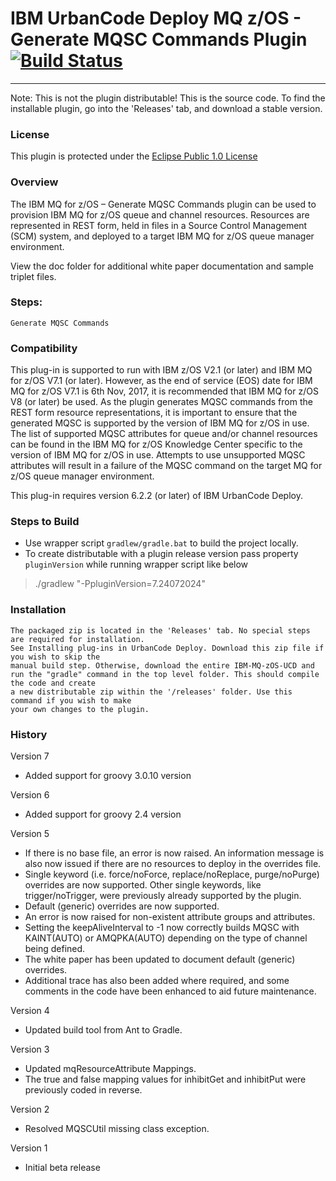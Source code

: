 # IBM UrbanCode Deploy MQ z/OS - Generate MQSC Commands Plugin [![Build Status](https://travis-ci.org/IBM-UrbanCode/IBM-MQ-zOS-UCD.svg?branch=master)](https://travis-ci.org/IBM-UrbanCode/IBM-MQ-zOS-UCD)
---
Note: This is not the plugin distributable! This is the source code. To find the installable plugin, go into the 'Releases' tab, and download a stable version.

### License
This plugin is protected under the [Eclipse Public 1.0 License](http://www.eclipse.org/legal/epl-v10.html)

### Overview

The IBM MQ for z/OS – Generate MQSC Commands plugin can be used to provision IBM MQ for z/OS queue and channel resources. Resources are represented in REST form, held in files in a Source Control Management (SCM) system, and deployed to a target IBM MQ for z/OS queue manager environment.

View the doc folder for additional white paper documentation and sample triplet files.

### Steps:

    Generate MQSC Commands

### Compatibility
This plug-in is supported to run with IBM z/OS V2.1 (or later) and IBM MQ for z/OS V7.1 (or later). However, as the end of service (EOS) date for IBM MQ for z/OS V7.1 is 6th Nov, 2017, it is recommended that IBM MQ for z/OS V8 (or later) be used. As the plugin generates MQSC commands from the REST form resource representations, it is important to ensure that the generated MQSC is supported by the version of IBM MQ for z/OS in use. The list of supported MQSC attributes for queue and/or channel resources can be found in the IBM MQ for z/OS Knowledge Center specific to the version of IBM MQ for z/OS in use. Attempts to use unsupported MQSC attributes will result in a failure of the MQSC command on the target MQ for z/OS queue manager environment.

This plug-in requires version 6.2.2 (or later) of IBM UrbanCode Deploy.

### Steps to Build

* Use wrapper script `gradlew/gradle.bat` to build the project locally.
* To create distributable with a plugin release version pass property `pluginVersion` while running wrapper script like below
> ./gradlew "-PpluginVersion=7.24072024"

### Installation
	The packaged zip is located in the 'Releases' tab. No special steps are required for installation.
	See Installing plug-ins in UrbanCode Deploy. Download this zip file if you wish to skip the
	manual build step. Otherwise, download the entire IBM-MQ-zOS-UCD and
	run the "gradle" command in the top level folder. This should compile the code and create
	a new distributable zip within the '/releases' folder. Use this command if you wish to make
	your own changes to the plugin.

### History
Version 7
- Added support for groovy 3.0.10 version

Version 6
- Added support for groovy 2.4 version

Version 5
- If there is no base file, an error is now raised. An information message is also now issued if there are no resources to deploy in the overrides file.
- Single keyword (i.e. force/noForce, replace/noReplace, purge/noPurge) overrides are now supported. Other single keywords, like trigger/noTrigger, were previously already supported by the plugin.
- Default (generic) overrides are now supported.
- An error is now raised for non-existent attribute groups and attributes.
- Setting the keepAliveInterval to -1 now correctly builds MQSC with KAINT(AUTO) or AMQPKA(AUTO) depending on the type of channel being defined.
- The white paper has been updated to document default (generic) overrides.
- Additional trace has also been added where required, and some comments in the code have been enhanced to aid future maintenance.

Version 4
- Updated build tool from Ant to Gradle.

Version 3
- Updated mqResourceAttribute Mappings.
- The true and false mapping values for inhibitGet and inhibitPut were previously coded in reverse.

Version 2
- Resolved MQSCUtil missing class exception.

Version 1
- Initial beta release

